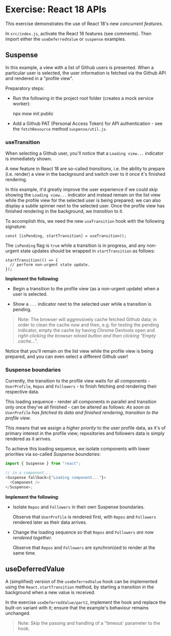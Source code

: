 # Exercise: React 18 APIs

This exercise demonstrates the use of React 18's new _concurrent features_.

In `src/index.js`, activate the React 18 features (see comments). Then import either the `useDeferredValue` or `suspense` examples.

## Suspense

In this example, a view with a list of Github users is presented. When a particular user is selected, the user information is fetched via the Github API and rendered in a "profile view".

Preparatory steps:

- Run the following in the project root folder (creates a mock service worker):

  npx msw init public

- Add a Github PAT (Personal Access Token) for API authentication - see the `fetchResource` method `suspense/util.js`.

### useTransition

When selecting a Github user, you'll notice that a `Loading view...` indicator is immediately shown.

A new feature in React 18 are so-called _transitions_, i.e. the ability to prepare (i.e. render) a view in the background and switch over to it once it's finished rendering.

In this example, it'd greatly improve the user experience if we could skip showing the `Loading view...` indicator and instead remain on the list view while the profile view for the selected user is being prepared; we can also display a subtle spinner next to the selected user. Once the profile view has finished rendering in the background, we _transition_ to it.

To accomplish this, we need the new `useTransition` hook with the following signature:

    const [isPending, startTransition] = useTransition();

The `isPending` flag is `true` while a transition is in progress, and any non-urgent state updates should be wrapped in `startTransition` as follows:

    startTransition(() => {
      // perform non-urgent state update.
    });

**Implement the following**:

- Begin a transition to the profile view (as a non-urgent update) when a user is selected.

- Show a `...` indicator next to the selected user while a transition is pending.

> Note: The browser will aggressively cache fetched Github data; in order to clean the cache now and then, e.g. for testing the pending indicator, empty the cache by having Chrome Devtools open and _right-clicking the browser reload button and then clicking "Empty cache..."_.

Notice that you'll remain on the list view while the profile view is being prepared, and you can even select a different Github user!

### Suspense boundaries

Currently, the transition to the profile view waits for all components - `UserProfile`, `Repos` and `Followers` - to finish fetching and rendering their respective data.

This loading sequence - render all components in parallel and transition only once they've all finished - can be altered as follows: _As soon as `UserProfile` has fetched its data and finished rendering, transition to the profile view_.

This means that we assign a _higher priority_ to the user profile data, as it's of primary interest in the profile view; repositories and followers data is simply rendered as it arrives.

To achieve this loading sequence, we isolate components with lower priorities via so-called _Suspense boundaries_:

```javascript
import { Suspense } from "react";

// in a component...
<Suspense fallback={"Loading component..."}>
  <Component />
</Suspense>;
```

**Implement the following**:

- Isolate `Repos` and `Followers` in their own Suspense boundaries.

  Observe that `UserProfile` is rendered first, with `Repos` and `Followers` rendered later as their data arrives.

- Change the loading sequence so that `Repos` and `Followers` _are now rendered together_.

  Observe that `Repos` and `Followers` are synchronized to render at the same time.

## useDeferredValue

A (simplified) version of the `useDeferredValue` hook can be implemented using the `React.startTransition` method, by starting a transition in the background when a new value is received.

In the exercise `useDeferredValue/part2`, implement the hook and replace the built-on variant with it; ensure that the example's behaviour remains unchanged.

> Note: Skip the passing and handling of a "timeout` parameter to the hook.
